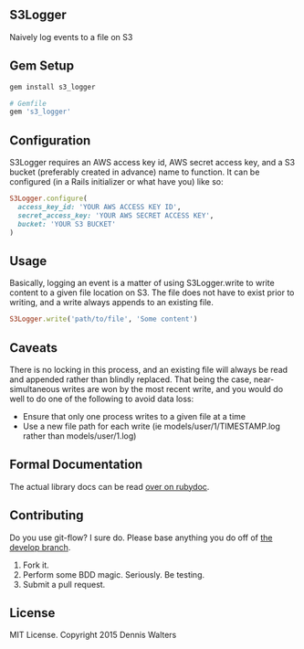 ## S3Logger ##

Naively log events to a file on S3

## Gem Setup ##

```ruby
gem install s3_logger

# Gemfile
gem 's3_logger'
```

## Configuration ##

S3Logger requires an AWS access key id, AWS secret access key, and a S3 bucket (preferably created in advance) name to function. It can be configured (in a Rails initializer or what have you) like so:

```ruby
S3Logger.configure(
  access_key_id: 'YOUR AWS ACCESS KEY ID',
  secret_access_key: 'YOUR AWS SECRET ACCESS KEY',
  bucket: 'YOUR S3 BUCKET'
)
```

## Usage ##

Basically, logging an event is a matter of using S3Logger.write to write content to a given file location on S3. The file does not have to exist prior to writing, and a write always appends to an existing file.

```ruby
S3Logger.write('path/to/file', 'Some content')
```

## Caveats ##

There is no locking in this process, and an existing file will always be read and appended rather than blindly replaced. That being the case, near-simultaneous writes are won by the most recent write, and you would do well to do one of the following to avoid data loss:

* Ensure that only one process writes to a given file at a time
* Use a new file path for each write (ie models/user/1/TIMESTAMP.log rather than models/user/1.log)

## Formal Documentation ##

The actual library docs can be read
[over on rubydoc](http://rubydoc.info/gems/s3_logger/frames).

## Contributing ##

Do you use git-flow? I sure do. Please base anything you do off of
[the develop branch](https://github.com/ess/s3_logger/tree/develop).

1. Fork it.
2. Perform some BDD magic. Seriously. Be testing.
3. Submit a pull request.

## License ##

MIT License. Copyright 2015 Dennis Walters
